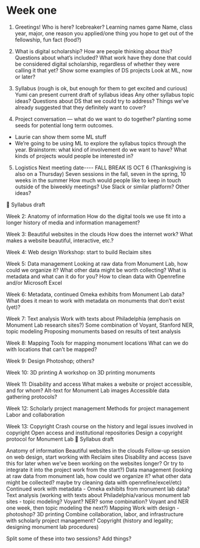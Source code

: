 # Week one


1. Greetings!  Who is here?
Icebreaker? Learning names game
Name, class year, major, one reason you applied/one thing you hope to get out of the fellowship, fun fact (food?)

2. What is digital scholarship? How are people thinking about this? Questions about what’s included? What work have they done that could be considered digital scholarship, regardless of whether they were calling it that yet?
Show some examples of DS projects
Look at ML, now or later?

3. Syllabus (rough is ok, but enough for them to get excited and curious)
Yumi can present current draft of syllabus ideas
Any other syllabus topic ideas? Questions about DS that we could try to address? Things we’ve already suggested that they definitely want to cover?

4. Project conversation — what do we want to do together? planting some seeds for potential long term outcomes.
* Laurie can show them some ML stuff
* We’re going to be using ML to explore the syllabus topics through the year. Brainstorm: what kind of involvement do we want to have? What kinds of projects would people be interested in?


5. Logistics
Next meeting date---- FALL BREAK IS OCT 6
(Thanksgiving is also on a Thursday)
Seven sessions in the fall, seven in the spring, 10 weeks in the summer
How much would people like to keep in touch outside of the biweekly meetings? Use Slack or similar platform? Other ideas?




Syllabus draft


Week 2: Anatomy of information
How do the digital tools we use fit into a longer history of media and information management?

Week 3: Beautiful websites in the clouds
How does the internet work?
What makes a website beautiful, interactive, etc.?

Week 4: Web design
Workshop: start to build Reclaim sites

Week 5: Data management
Looking at raw data from Monument Lab, how could we organize it? What other data might be worth collecting?
What is metadata and what can it do for you?
How to clean data with Openrefine and/or Microsoft Excel

Week 6: Metadata, continued
Omeka exhibits from Monument Lab data? What does it mean to work with metadata on monuments that don’t exist (yet)?

Week 7: Text analysis
Work with texts about Philadelphia (emphasis on Monument Lab research sites?)
Some combination of Voyant, Stanford NER, topic modeling
Proposing monuments based on results of text analysis

Week 8: Mapping
Tools for mapping monument locations
What can we do with locations that can’t be mapped?

Week 9: Design
Photoshop; others?

Week 10: 3D printing
A workshop on 3D printing monuments

Week 11: Disability and access
What makes a website or project accessible, and for whom?
Alt-text for Monument Lab images
Accessible data gathering protocols?

Week 12: Scholarly project management
Methods for project management
Labor and collaboration

Week 13: Copyright
Crash course on the history and legal issues involved in copyright
Open access and institutional repositories
Design a copyright protocol for Monument Lab

Syllabus draft

Anatomy of information
Beautiful websites in the clouds
Follow-up session on web design, start working with Reclaim sites
Disability and access (save this for later when we’ve been working on the websites longer? Or try to integrate it into the project work from the start?)
Data management (looking at raw data from monument lab, how could we organize it? what other data might be collected? maybe try cleaning data with openrefine/excel/etc)
Continued work with metadata - Omeka exhibits from monument lab data?
Text analysis (working with texts about Philadelphia/various monument lab sites - topic modeling? Voyant? NER? some combination? Voyant and NER one week, then topic modeling the next?)
Mapping
Work with design - photoshop?
3D printing
Combine collaboration, labor, and infrastructure with scholarly project management?
Copyright (history and legality; designing monument lab procedures)

Split some of these into two sessions? Add things?
